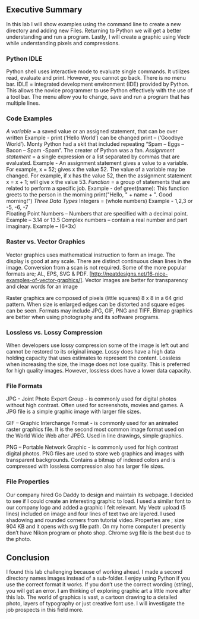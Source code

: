 ## Executive Summary
In this lab I will show examples using the command line to create a new directory and adding new Files.   Returning to Python we will get a better understanding and run a program. Lastly, I will create a graphic using Vectr while understanding pixels and compressions.


### Python IDLE

Python shell uses interactive mode to evaluate single commands. It utilizes read, evaluate and print.  However, you cannot go back. There is no menu bar.
IDLE = integrated development environment (IDE) provided by Python. This allows the novice programmer to use Python effectively with the use of a tool bar. The menu allow you to change, save and run a program that has multiple lines.

### Code Examples
_A variable_ = a saved value or an assigned statement, that can be over written
Example - print (‘Hello World’)  can be changed print – (‘Goodbye World’).
Monty Python had a skit that included repeating “Spam – Eggs – Bacon – Spam -Spam”. The creater of Python was a fan.
_Assignment statement_ = a single expression or a list separated by commas that are evaluated.
Example - An assignment statement gives a value to a variable. For example,
x = 52; gives x the value 52.
The value of a variable may be changed. For example, if x has the value 52, then the assignment statement
x = x + 1; will give x the value 53.
_Function_ = a group of statements that are related to perform a specific job.
Example - def greet(name): This function greets to the person in the morning
	print("Hello, " + name + ". Good morning!")
_Three Data Types_
Integers = (whole numbers) Example - 1,2,3 or -5, -6, -7  
Floating Point Numbers – Numbers that are specified with a decimal point. Example – 3.14 or 13.5
Complex numbers – contain a real number and part imaginary. Example – (6+3x)


### Raster vs. Vector Graphics

Vector graphics uses mathematical instruction to form an image.  The display is good at any scale.  There are distinct continuous clean lines in the image. Conversion from a scan is not required.  Some of the more popular formats are; AL, EPS, SVG & PDF.   [http://neatdesigns.net/16-nice-examples-of-vector-graphics/].  Vector images are better for transparency and clear words for an image

Raster graphics are composed of pixels (little squares) 8 x 8 in a 64 grid pattern.  When size is enlarged edges can be distorted and square edges can be seen. Formats may include JPG, GIF, PNG and TIFF. Bitmap graphics are better when using photography and its software programs.


### Lossless vs. Lossy Compression

When developers use lossy compression some of the image is left out and cannot be restored to its original image.  Lossy does have a high data holding capacity that uses estimates to represent the content.  Lossless when increasing the size, the image does not lose quality. This is preferred for high quality images.  However, lossless does have a lower data capacity.

### File Formats

JPG - Joint Photo Expert Group - is commonly used for digital photos without high contrast.  Often used for screenshots, movies and games. A JPG file is a simple graphic image with larger file sizes.

GIF – Graphic Interchange Format - is commonly used for an animated raster graphics file. It is the second most common image format used on the World Wide Web after JPEG.  Used in line drawings, simple graphics.

PNG – Portable Network Graphic - is commonly used for high contrast digital photos. PNG files are used to store web graphics and images with transparent backgrounds. Contains a bitmap of indexed colors and is compressed with lossless compression also has larger file sizes.

### File Properties

Our company hired Go Daddy to design and maintain its webpage. I decided to see if I could create an interesting graphic to load.  I used a similar font to our company logo and added a graphic I felt relevant.  My Vectr upload (5 lines) included on image and four lines of text two are layered. I used shadowing and rounded corners from tutorial video.  Properties are ; size 904 KB and it opens with svg file path.  On my home computer I presently don’t have Nikon program or photo shop.  Chrome svg file is the best due to the photo.


## Conclusion
I found this lab challenging because of working ahead. I made a second directory names images instead of a sub-folder.  I enjoy using Python if you use the correct format it works.  If you don’t use the correct wording (string), you will get an error.  I am thinking of exploring graphic art a little more after this lab.  The world of graphics is vast, a cartoon drawing to a detailed photo, layers of typography or just creative font use.  I will investigate the job prospects in this field more.


